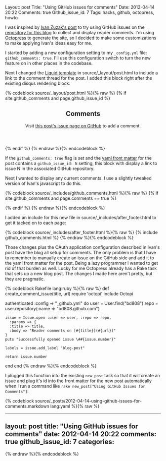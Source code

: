 Layout: post
Title: "Using GitHub issues for comments"
Date: 2012-04-14 20:22
Comments: true
Github_issue_id: 7
Tags: hacks, github, octopress, howto

I was inspired by [Ivan Zuzak's post](http://ivanzuzak.info/2011/02/18/github-hosted-comments-for-github-hosted-blogs.html) to try using GitHub issues on the [repository for this blog](https://github.com/bd808/bd808.github.com) to collect and display reader comments. I'm using [Octopress](http://octopress.org/) to generate the site, so I decided to make some customizations to make applying Ivan's ideas easy for me.

I started by adding a new configuration setting to my `_config.yml` file: `github_comments: true`. I'll use this configuration switch to turn the new feature on in other places in the codebase.

<!-- more -->

Next I changed the [Liquid template](https://github.com/mojombo/jekyll/wiki/Liquid-Extensions) in source/\_layout/post.html to include a link to the comment thread for the post. I added this block right after the existing disqus rendering block:

{% codeblock source/_layout/post.html %}{% raw %}
{% if site.github_comments and page.github_issue_id %}
<section id="comments">
  <header>
    <h2>Comments</h2>
    <p>Visit <a href="https://github.com/{{site.github_user}}/{{site.github_user}}.github.com/issues/{{page.github_issue_id}}">this post's issue page on GitHub</a> to add a comment.</p>
  </header>
</section>
{% endif %}
{% endraw %}{% endcodeblock %}

If the `github_comments: true` flag is set and the [yaml front
matter](https://github.com/mojombo/jekyll/wiki/yaml-front-matter) for the post
contains a `github_issue_id: N` setting, this block with display a link to
issue N in the associated GitHub repository.

Next I wanted to display any current comments. I use a slightly tweaked
version of Ivan's javascript to do this.

{% codeblock source/_includes/github_comments.html %}{% raw %}
{% if site.github_comments and page.comments == true %}
<script type="text/javascript">
$.ajax({
    url: "https://api.github.com/repos/{{site.github_user}}/{{site.github_user}}.github.com/issues/{{page.github_issue_id}}/comments"
  , method: "get"
  , headers: { Accept: "application/vnd.github.full+json" }
  , error: function(e){}
  , success: function(resp){
      var cuser, cuserlink, clink, cbody, cavatarlink, cdate;
      for (var i=0; i<resp.length; i++) {
        cuser = resp[i].user.login;
        cuserlink = "https://github.com/" + resp[i].user.login;
        clink = "https://github.com/{{site.github_user}}/{{site.github_user}}.github.com/issues/{{page.github_issue_id}}#issuecomment-" + resp[i].url.substring(resp[i].url.lastIndexOf("/")+1);
        cbody = resp[i].body_html;
        cavatarlink = resp[i].user.avatar_url;
        cdate = (new Date(resp[i].created_at)).toLocaleString();

        $("#comments").append('<div class="comment"><div class="comment-header"><a class="comment-user" href="' + cuserlink + '"><img class="comment-gravatar" src="' + cavatarlink + '" alt="" width="20" height="20"> ' + cuser + '</a><a class="comment-date" href="' + clink + '">' + cdate + '</a></div><div class="comment-body">' + cbody + '</div></div>');
      }
    }
});
</script>
{% endif %}
{% endraw %}{% endcodeblock %}

I added an include for this new file in source/_includes/after_footer.html to
get it tacked on to each page:

{% codeblock source/_includes/after_footer.html %}{% raw %}
{% include github_comments.html %}
{% endraw %}{% endcodeblock %}

Those changes plus the OAuth application configuration described in Ivan's post have the blog all setup for comments. The only problem is that I have to remember to manually create an issue on the GitHub side and add it to the yaml front matter for the post. Being a lazy programmer I wanted to get rid of that burden as well. Lucky for me Octopress already has a Rake task that sets up a new blog post. The changes I made here aren't pretty, but they are pragmatic.

{% codeblock Rakefile lang:ruby %}{% raw %}
def create_comment_issue(title, url)
  require 'octopi'
  include Octopi

  authenticated :config => "_github.yml"  do
    user = User.find("bd808")
    repo = user.repository(:name => "bd808.github.com")

    issue = Issue.open :user => user, :repo => repo,
      :params => {
      :title => title,
      :body => "Reader comments on [#{title}](#{url})"
    }
    puts "Successfully opened issue \##{issue.number}"

    labels = issue.add_label "blog-post"

    return issue.number
  end
end
{% endraw %}{% endcodeblock %}

I plugged this function into the existing `new_post` task so that it will
create an issue and plug it's id into the front matter for the new post
automatically when I run a command like `rake new_post["Using GitHub Issues
for Comments"]`:

{% codeblock source/_posts/2012-04-14-using-github-issues-for-comments.markdown lang:yaml %}{% raw %}

---
layout: post
title: "Using GitHub issues for comments"
date: 2012-04-14 20:22
comments: true
github_issue_id: 7
categories: 
---

{% endraw %}{% endcodeblock %}
